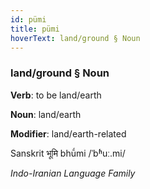 ```yaml
---
id: pümi
title: pümi
hoverText: land/ground § Noun
---
```


### land/ground § Noun

**Verb**: to be land/earth

**Noun**: land/earth

**Modifier**: land/earth-related

Sanskrit भूमि bhū́mi /ˈbʱuː.mi/

*Indo-Iranian Language Family*